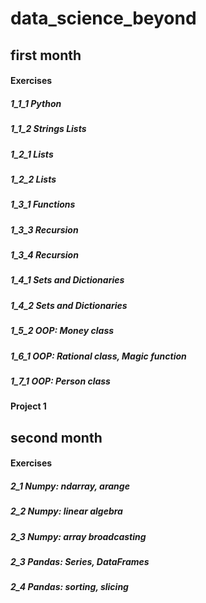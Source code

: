# data_science_beyond

## first month
#### Exercises
##### 1_1_1 Python
##### 1_1_2 Strings Lists
##### 1_2_1 Lists
##### 1_2_2 Lists
##### 1_3_1 Functions
##### 1_3_3 Recursion
##### 1_3_4 Recursion
##### 1_4_1 Sets and Dictionaries
##### 1_4_2 Sets and Dictionaries
##### 1_5_2 OOP: Money class
##### 1_6_1 OOP: Rational class, Magic function
##### 1_7_1 OOP: Person class
#### Project 1

## second month
#### Exercises
##### 2_1 Numpy: ndarray, arange
##### 2_2 Numpy: linear algebra
##### 2_3 Numpy: array broadcasting 
##### 2_3 Pandas: Series, DataFrames
##### 2_4 Pandas: sorting, slicing